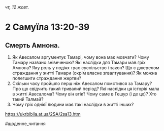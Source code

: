 
_чт, 12 жовт._

# 2 Самуїла 13:20-39

## Смерть Амнона.
1. Як Авесалом аргументує Тамарі, чому вона має мовчати? Чому Тамару названо знівеченою? Які наслідки для Тамари мав гріх Амнона? Яку роль у подіях грає суспільство і закон? Що є джерелом страждання у житті Тамари (окрім власне згвалтування)? Як можна полегшити страждання жертви?
2. Скільки часу пройшло перш ніж Авесалом помстився за Тамару? Про що свідчить такий тривалий період? Які наслідки ця історія мала в житті Авесалома? Чому він втік? Чому саме в Гешур (і де це)? Хто такий Талмай?
3. Чому гріх однієї людини має такі наслідки в житті інших?

https://ukrbiblia.at.ua/2SA/2sa13.htm 

#щоденне_читання
